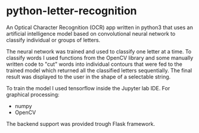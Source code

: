 # python-letter-recognition
An Optical Character Recognition (OCR) app written in python3 that uses an artificial intelligence model based on convolutional neural network to classify individual or groups of letters.

The neural network was trained and used to classify one letter at a time. To classify words I used functions from the OpenCV library and some manually written code
to "cut" words into individual contours that were fed to the trained model which returned all the classified letters sequentially. The final result was displayed
to the user in the shape of a selectable string.

To train the model I used tensorflow inside the Jupyter lab IDE.
For graphical processing:
- numpy
- OpenCV

The backend support was provided trough Flask framework.
